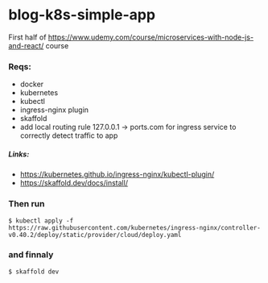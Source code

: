 # blog-k8s-simple-app
First half of https://www.udemy.com/course/microservices-with-node-js-and-react/ course

### Reqs:
* docker
* kubernetes
* kubectl
* ingress-nginx plugin
* skaffold
* add local routing rule 127.0.0.1 -> ports.com for ingress service to correctly detect traffic to app

##### Links:
* https://kubernetes.github.io/ingress-nginx/kubectl-plugin/
* https://skaffold.dev/docs/install/

### Then run 
```
$ kubectl apply -f https://raw.githubusercontent.com/kubernetes/ingress-nginx/controller-v0.40.2/deploy/static/provider/cloud/deploy.yaml
```
### and finnaly 
```
$ skaffold dev 
```
